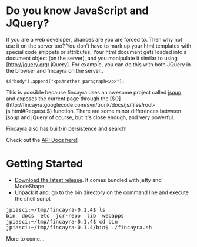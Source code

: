 # Do you know JavaScript and JQuery?
If you are a web developer, chances are you are forced to.  Then why not use it on the server too?  You don't have to mark up your html templates with special code snippets or attributes.  Your html document gets loaded into a document object (on the server), and you manipulate it similar to using [http://jquery.org/ jQuery].  For example, you can do this with both JQuery in the browser and fincayra on the server..

`$("body").append("<p>Another paragraph</p>");`

This is possible because fincayra uses an awesome project called [jsoup](http://jsoup.org/) and exposes the current page through the [$()](http://fincayra.googlecode.com/svn/trunk/docs/js/files/root-js.html#Request.$) function.  There are some minor differences between jsoup and jQuery of course, but it's close enough, and very powerful.

Fincayra also has built-in persistence and search!

Check out the [API Docs here!](http://piascikj.github.com/fincayra/docs/js/)

# Getting Started

* [Download the latest release](https://github.com/downloads/piascikj/fincayra/fincayra-0.2.zip).  It comes bundled with jetty and ModeShape.
* Unpack it and, go to the bin directory on the command line and execute the shell script

<pre>
jpiasci:~/tmp/fincayra-0.1.4$ ls
bin  docs  etc  jcr-repo  lib  webapps
jpiasci:~/tmp/fincayra-0.1.4$ cd bin
jpiasci:~/tmp/fincayra-0.1.4/bin$ ./fincayra.sh
</pre>

More to come...
